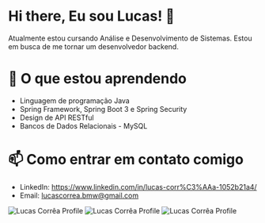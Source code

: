 # Hi there, Eu sou Lucas! 👋

Atualmente estou cursando Análise e Desenvolvimento de Sistemas. Estou em busca de me tornar um desenvolvedor backend.

# 🌱 O que estou aprendendo

   - Linguagem de programação Java
   - Spring Framework, Spring Boot 3 e Spring Security   
   - Design de API RESTful
   - Bancos de Dados Relacionais - MySQL

# 📫 Como entrar em contato comigo

   - LinkedIn: https://www.linkedin.com/in/lucas-corr%C3%AAa-1052b21a4/
   - Email: lucascorrea.bmw@gmail.com

<img src="https://github-readme-stats.vercel.app/api/top-langs?username=correalucca&show_icons=true&layout=compact&locale=en&theme=dark" alt="Lucas Corrêa Profile" />  
<img src="https://github-readme-stats.vercel.app/api?username=correalucca&show_icons=true&locale=en&layout=compact&theme=dark" alt="Lucas Corrêa Profile" />
<img src="https://komarev.com/ghpvc/?username=correalucca&label=Profile%20views&color=0e75b6&style=flat" alt="Lucas Corrêa Profile"/>
